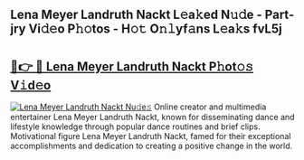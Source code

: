 ## Lena Meyer Landruth Nackt L𝚎a𝚔ed N𝚞𝚍e - Part-jry Vi𝚍𝚎o P𝚑𝚘tos - H𝚘𝚝 O𝚗𝚕yf𝚊ns L𝚎a𝚔s fvL5j

# <h2><a href="http://kf9zp4.oniu.top/?m=Lena+Meyer+Landruth+Nackt">🔗👉 🔴 Lena Meyer Landruth Nackt P𝚑ot𝚘𝚜 V𝚒d𝚎o</a></h2>

[![Lena Meyer Landruth Nackt Nu𝚍e𝚜](https://i.imgur.com/0qMVB7G.gif)](http://kf9zp4.oniu.top/?m=Lena+Meyer+Landruth+Nackt)
Online creator and multimedia entertainer Lena Meyer Landruth Nackt, known for disseminating dance and lifestyle knowledge through popular dance routines and brief clips. Motivational figure Lena Meyer Landruth Nackt, famed for their exceptional accomplishments and dedication to creating a positive change in the world.  
